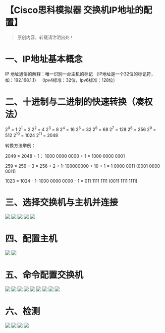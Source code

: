 # 【Cisco思科模拟器 交换机IP地址的配置】

> 原创内容，转载请注明出处！

# 一、IP地址基本概念
IP 地址通俗的解释：唯一识别一台主机的标记
（IP地址是一个32位的标记符，如：192.168.1.1）
（lpv4标准：32位，lpv6标准：128位）

# 二、十进制与二进制的快速转换（凑权法）
2<sup>0</sup> = 1
2<sup>1</sup> = 2
2<sup>2</sup> = 4
2<sup>3</sup> = 8
2<sup>4</sup> = 16
2<sup>5</sup> = 32
2<sup>6</sup> = 68
2<sup>7</sup> = 128
2<sup>8</sup> = 256
2<sup>9</sup> = 512
2<sup>10</sup> = 1024
2<sup>11</sup> = 2048

转换方法举例：

2049 = 2048 + 1：
1000 0000 0000 + 1 = 1000 0000 0001

259 = 256 + 3 = 256 + 2 + 1:
100000000 + 10 + 1 = 1 0000 0011 (0001 0000 0011)

1023 = 1024 - 1:
1000 0000 0000 - 1 = 011 1111 1111 (0011 1111 1111)

# 三、选择交换机与主机并连接
![](https://img-blog.csdnimg.cn/20201011183340875.png)
![](https://img-blog.csdnimg.cn/2020101118401779.png)
![](https://img-blog.csdnimg.cn/2020101118515180.png)
![](https://img-blog.csdnimg.cn/20201011185212817.png)
![](https://img-blog.csdnimg.cn/20201011185231832.png)

# 四、配置主机
![](https://img-blog.csdnimg.cn/2020101118532092.png)
![](https://img-blog.csdnimg.cn/20201011185342130.png)

# 五、命令配置交换机
![](https://img-blog.csdnimg.cn/20201011185443770.png)
![](https://img-blog.csdnimg.cn/20201011185501559.png)
![](https://img-blog.csdnimg.cn/20201011185522946.png)
![](https://img-blog.csdnimg.cn/2020101118560726.png)
![](https://img-blog.csdnimg.cn/20201011185623431.png)
![](https://img-blog.csdnimg.cn/20201011185656569.png)
![](https://img-blog.csdnimg.cn/20201011185717235.png)
![](https://img-blog.csdnimg.cn/20201011185735914.png)
![](https://img-blog.csdnimg.cn/20201011185758286.png)

# 六、检测
![](https://img-blog.csdnimg.cn/20201011185822810.png)
![](https://img-blog.csdnimg.cn/20201011185903652.png)
![](https://img-blog.csdnimg.cn/20201011185943554.png)
![](https://img-blog.csdnimg.cn/20201011185959693.png)
